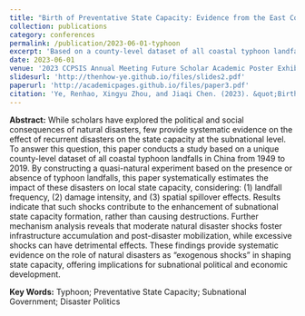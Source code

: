 ```yaml
---
title: "Birth of Preventative State Capacity: Evidence from the East Coast of China (预防型国家能力的诞生：来自中国东部沿海的证据)"
collection: publications
category: conferences
permalink: /publication/2023-06-01-typhoon
excerpt: 'Based on a county-level dataset of all coastal typhoon landfalls and surrounding areas in China between 1949 and 2019, this paper constructs a quasi-natural experiment, estimating the political implications of these disasters at subnational level.'
date: 2023-06-01
venue: '2023 CCPSIS Annual Meeting Future Scholar Academic Poster Exhibition'
slidesurl: 'http://thenhow-ye.github.io/files/slides2.pdf'
paperurl: 'http://academicpages.github.io/files/paper3.pdf'
citation: 'Ye, Renhao, Xingyu Zhou, and Jiaqi Chen. (2023). &quot;Birth of Preventative State Capacity: Evidence from the East Coast of China (Yufangxing Guojianengli de Dansheng: Laizi Zhongguo Dongbuyanhai de Zhengju).&quot; <i>2023 CCPSIS Annual Meeting Future Scholar Academic Poster Exhibition</i>.'
---
```


**Abstract:** While scholars have explored the political and social consequences of natural disasters, few provide systematic evidence on the effect of recurrent disasters on the state capacity at the subnational level. To answer this question, this paper conducts a study based on a unique county-level dataset of all coastal typhoon landfalls in China from 1949 to 2019. By constructing a quasi-natural experiment based on the presence or absence of typhoon landfalls, this paper systematically estimates the impact of these disasters on local state capacity, considering: (1) landfall frequency, (2) damage intensity, and (3) spatial spillover effects. Results indicate that such shocks contribute to the enhancement of subnational state capacity formation, rather than causing destructions. Further mechanism analysis reveals that moderate natural disaster shocks foster infrastructure accumulation and post-disaster mobilization, while excessive shocks can have detrimental effects. These findings provide systematic evidence on the role of natural disasters as “exogenous shocks” in shaping state capacity, offering implications for subnational political and economic development.

**Key Words:** Typhoon; Preventative State Capacity; Subnational Government; Disaster Politics

